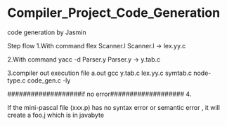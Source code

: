 # Compiler_Project_Code_Generation
code generation by Jasmin

Step flow
1.With command flex Scanner.l
Scanner.l -> lex.yy.c

2.With command yacc -d Parser.y
Parser.y -> y.tab.c 

3.compiler out execution file a.out
gcc y.tab.c lex.yy.c symtab.c node-type.c code_gen.c -ly


###################if no error###################
4.

If the mini-pascal file (xxx.p) has no syntax error or semantic error , it will create a foo.j which is in javabyte 

